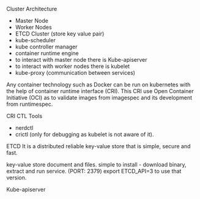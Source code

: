 Cluster Architecture

- Master Node
- Worker Nodes
- ETCD Cluster (store key value pair)
- kube-scheduler
- kube controller manager
- container runtime engine
- to interact with master node there is Kube-apiserver
- to interact with worker nodes there is kubelet
- kube-proxy (communication between services)


Any container technology such as Docker can be run on kubernetes with the help of container runtime interface (CRI). This CRI use Open Container Initiative (OCI) as to validate images from imagespec and its development from runtimespec.

CRI CTL Tools
- nerdctl
- crictl (only for debugging as kubelet is not aware of it).

ETCD
It is a distributed reliable key-value store that is simple, secure and fast.

key-value store
document and files.
simple to install - download binary, extract and run service. (PORT: 2379)
export ETCD_API=3 to use that version.

Kube-apiserver




